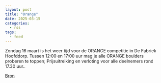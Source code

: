 ```yaml
---
layout: post
title: "Orange"
date: 2025-03-15
categories: 
  - rss
tags: 
  - feed
---
```


<p>Zondag 16 maart is het weer tijd voor de ORANGE competitie in De Fabriek Hoofddorp. Tussen 12:00 en 17:00 uur mag je alle ORANGE boulders proberen te toppen; Prijsuitreiking en verloting voor alle deelnemers rond 17.30 uur..</p>
<p><a href="https://www.klimkalender.nl/comp/orange-2/" rel="noopener noreferrer" target="_blank">Bron</a></p>
